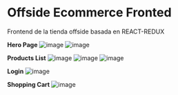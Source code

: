 # Offside Ecommerce Fronted 

Frontend de la tienda offside basada en REACT-REDUX



**Hero Page**
![image](https://github.com/user-attachments/assets/dc7e0c83-6e61-4cea-9caa-2e0ed14b3e22)
![image](https://github.com/user-attachments/assets/5bb46e21-bf8e-43db-9ebc-fee477c19ac3)


**Products List**
![image](https://github.com/user-attachments/assets/877d77b6-acd3-4388-b2a1-06715a54becd)
![image](https://github.com/user-attachments/assets/7fdbc62c-99e2-47c2-8b52-8fa469122d14)
![image](https://github.com/user-attachments/assets/f9c31449-d88e-4c07-8671-8cec8d41d2bf)

**Login**
![image](https://github.com/user-attachments/assets/d3195242-ce1e-4f94-b8ad-023d013e9ba7)

**Shopping Cart**
![image](https://github.com/user-attachments/assets/b8219cf0-8964-4a6e-b86b-60cf5d94acdf)



